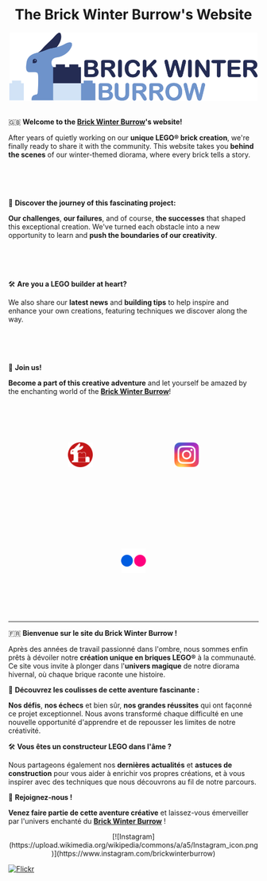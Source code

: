 <h1 align="center" style="border-bottom: none;">The Brick Winter Burrow's Website</h1>
<p align="center">
  <a href="https://www.brickwinterburrow.com" target="_blank" title="Brick Winter Burrow">
    <img src="./media/logo-brickwinterburrow-blue.svg" alt="Logo Brick Winter Burrow" style="width: 500px; margin-bottom: 1rem;">
  </a>
</p>

<p>🇬🇧 <strong>Welcome to the <a href="https://www.brickwinterburrow.com" target="_blank" title="Brick Winter Burrow">Brick Winter Burrow</a>'s website!</strong></p>

After years of quietly working on our **unique LEGO® brick creation**, we're finally ready to share it with the community. This website takes you **behind the scenes** of our winter-themed diorama, where every brick tells a story.

<p style="margin-top: 5rem;">🌟 <strong>Discover the journey of this fascinating project:</strong></p>

**Our challenges**, **our failures**, and of course, **the successes** that shaped this exceptional creation. We've turned each obstacle into a new opportunity to learn and **push the boundaries of our creativity**.

<p style="margin-top: 5rem;">🛠️ <strong>Are you a LEGO builder at heart?</strong></p>

We also share our **latest news** and **building tips** to help inspire and enhance your own creations, featuring techniques we discover along the way.

<p style="margin-top: 5rem;">🎉 <strong>Join us!</strong></p>

**Become a part of this creative adventure** and let yourself be amazed by the enchanting world of the [**Brick Winter Burrow**](https://www.brickwinterburrow.com)!

<p align="center">
  <a href="https://www.brickwinterburrow.com" target="_blank" title="Brick Winter Burrow" style="text-decoration: none;">
    <img src="./media/logo-brickwinterburrow-red.svg" alt="Logo Brick Winter Burrow" style="width: 50px; margin: 5rem;">
  </a>

  <a href="https://www.instagram.com/brickwinterburrow" target="_blank" title="Instagram Brick Winter Burrow" style="text-decoration: none;">
    <img src="./media/logo-instagram.svg" alt="Logo Brick Winter Burrow" style="width: 50px; margin: 5rem;">
  </a>

  <a href="https://www.flickr.com/photos/brickwinterburrow" target="_blank" title="Flickr Brick Winter Burrow">
    <img src="./media/logo-flickr.svg" alt="Flickr Brick Winter Burrow" style="width: 50px; margin: 5rem;" style="text-decoration: none;">
  </a>
</p>

---

🇫🇷 **Bienvenue sur le site du Brick Winter Burrow !**

Après des années de travail passionné dans l'ombre, nous sommes enfin prêts à dévoiler notre **création unique en briques LEGO®** à la communauté. Ce site vous invite à plonger dans l'**univers magique** de notre diorama hivernal, où chaque brique raconte une histoire.

🌟 **Découvrez les coulisses de cette aventure fascinante :**

**Nos défis**, **nos échecs** et bien sûr, **nos grandes réussites** qui ont façonné ce projet exceptionnel. Nous avons transformé chaque difficulté en une nouvelle opportunité d'apprendre et de repousser les limites de notre créativité.

🛠️ **Vous êtes un constructeur LEGO dans l'âme ?**

Nous partageons également nos **dernières actualités** et **astuces de construction** pour vous aider à enrichir vos propres créations, et à vous inspirer avec des techniques que nous découvrons au fil de notre parcours.

🎉 **Rejoignez-nous !** 

**Venez faire partie de cette aventure créative** et laissez-vous émerveiller par l'univers enchanté du [**Brick Winter Burrow**](https://www.brickwinterburrow.com) !

<p align="center">
[![Instagram](https://upload.wikimedia.org/wikipedia/commons/a/a5/Instagram_icon.png)](https://www.instagram.com/brickwinterburrow)
  
[![Flickr](https://upload.wikimedia.org/wikipedia/commons/5/51/Flickr_Logo.png)](https://www.flickr.com/photos/brickwinterburrow)
</p>
